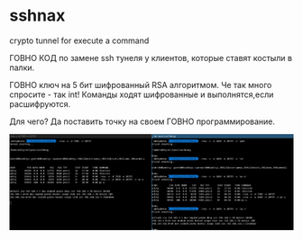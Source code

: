 # sshnax
crypto tunnel for execute a command

ГОВНО КОД по замене ssh тунеля у клиентов, которые ставят костыли в палки. 

ГОВНО ключ на 5 бит шифрованный RSA алгоритмом. Че так много спросите - так int! Команды ходят шифрованные и выполнятся,если расшифруются.

Для чего? Да поставить точку на своем ГОВНО программирование.

<img src="https://github.com/oditynet/sshnax/blob/main/sshnax.png" title="example" width="800" />

